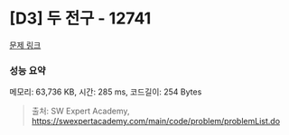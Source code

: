 # [D3] 두 전구 - 12741 

[문제 링크](https://swexpertacademy.com/main/code/problem/problemDetail.do?contestProbId=AXuUo_Tqs9kDFARa) 

### 성능 요약

메모리: 63,736 KB, 시간: 285 ms, 코드길이: 254 Bytes



> 출처: SW Expert Academy, https://swexpertacademy.com/main/code/problem/problemList.do